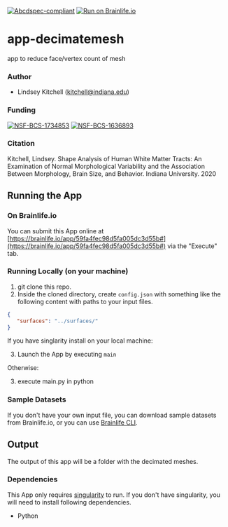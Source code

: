 [![Abcdspec-compliant](https://img.shields.io/badge/ABCD_Spec-v1.1-green.svg)](https://github.com/brain-life/abcd-spec)
[![Run on Brainlife.io](https://img.shields.io/badge/Brainlife-bl.app.148-blue.svg)](https://doi.org/10.25663/brainlife.app.148)

# app-decimatemesh
app to reduce face/vertex count of mesh

### Author
- Lindsey Kitchell (kitchell@indiana.edu)


### Funding 
[![NSF-BCS-1734853](https://img.shields.io/badge/NSF_BCS-1734853-blue.svg)](https://nsf.gov/awardsearch/showAward?AWD_ID=1734853)
[![NSF-BCS-1636893](https://img.shields.io/badge/NSF_BCS-1636893-blue.svg)](https://nsf.gov/awardsearch/showAward?AWD_ID=1636893)

### Citation

Kitchell, Lindsey. Shape Analysis of Human White Matter Tracts: An Examination of Normal Morphological Variability and the Association Between Morphology, Brain Size, and Behavior. Indiana University. 2020

## Running the App 

### On Brainlife.io

You can submit this App online at [https://brainlife.io/app/59fa4fec98d5fa005dc3d55b#](https://brainlife.io/app/59fa4fec98d5fa005dc3d55b#) via the "Execute" tab.

### Running Locally (on your machine)

1. git clone this repo.
2. Inside the cloned directory, create `config.json` with something like the following content with paths to your input files.

```json
{
   "surfaces": "../surfaces/"
}
```
If you have singlarity install on your local machine:

3. Launch the App by executing `main`

Otherwise:

3. execute main.py in python

### Sample Datasets

If you don't have your own input file, you can download sample datasets from Brainlife.io, or you can use [Brainlife CLI](https://github.com/brain-life/cli).


## Output

The output of this app will be a folder with the decimated meshes.

### Dependencies

This App only requires [singularity](https://www.sylabs.io/singularity/) to run. If you don't have singularity, you will need to install following dependencies.  

  - Python

